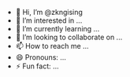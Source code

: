 - 👋 Hi, I’m @zkngising
- 👀 I’m interested in ...
- 🌱 I’m currently learning ...
- 💞️ I’m looking to collaborate on ...
- 📫 How to reach me ...
- 😄 Pronouns: ...
- ⚡ Fun fact: ...

<!---
zkngising/zkngising is a ✨ special ✨ repository because its `README.md` (this file) appears on your GitHub profile.
You can click the Preview link to take a look at your changes.
--->
